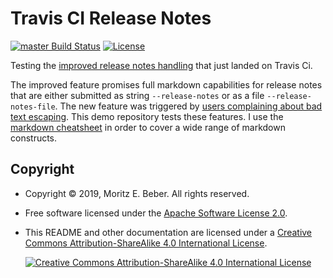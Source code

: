 # Travis CI Release Notes

[![master Build Status](https://travis-ci.org/Midnighter/travis-release-notes.svg?branch=master)](https://travis-ci.org/Midnighter/travis-release-notes)
[![License](https://img.shields.io/badge/license-Apache--2.0-blueviolet)](https://opensource.org/licenses/Apache-2.0)

Testing the [improved release notes
handling](https://github.com/travis-ci/dpl/pull/1069) that just landed on Travis
Ci.

The improved feature promises full markdown capabilities for release notes that
are either submitted as string `--release-notes` or as a file
`--release-notes-file`. The new feature was triggered by [users complaining
about bad text escaping](https://github.com/travis-ci/dpl/issues/155). This demo
repository tests these features. I use the [markdown
cheatsheet](https://github.com/adam-p/markdown-here/wiki/Markdown-Cheatsheet) in
order to cover a wide range of markdown constructs.

## Copyright

* Copyright © 2019, Moritz E. Beber. All rights reserved.
* Free software licensed under the [Apache Software License 2.0](LICENSE).
* This README and other documentation are licensed under a [Creative Commons
  Attribution-ShareAlike 4.0 International
  License](http://creativecommons.org/licenses/by-sa/4.0/).

  [![Creative Commons Attribution-ShareAlike 4.0 International
  License](https://i.creativecommons.org/l/by-sa/4.0/88x31.png)](http://creativecommons.org/licenses/by-sa/4.0/)
